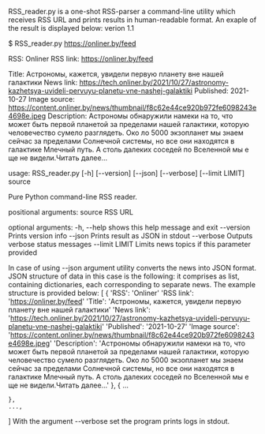 ﻿RSS_reader.py is a one-shot RSS-parser a command-line utility which receives RSS URL and prints results in human-readable format.
An exaple of the result is displayed below:
verion 1.1

$ RSS_reader.py https://onliner.by/feed

RSS:            Onliner
RSS link:       https://onliner.by/feed

Title:          Астрономы, кажется, увидели первую планету вне нашей галактики
News link:      https://tech.onliner.by/2021/10/27/astronomy-kazhetsya-uvideli-pervuyu-planetu-vne-nashej-galaktiki
Published:      2021-10-27
Image source:   https://content.onliner.by/news/thumbnail/f8c62e44ce920b972fe6098243e4698e.jpeg
Description:    Астрономы обнаружили намеки на то, что может быть первой планетой за пределами нашей галактики, которую человечество сумело разглядеть. Око
ло 5000 экзопланет мы знаем сейчас за пределами Солнечной системы, но все они находятся в галактике Млечный путь. А столь далеких соседей по Вселенной мы е
ще не видели.Читать далее…

usage: RSS_reader.py [-h] [--version] [--json] [--verbose] [--limit LIMIT]
                     source

Pure Python command-line RSS reader.

positional arguments:
  source         RSS URL

optional arguments:
  -h, --help     shows this help message and exit
  --version      Prints version info
  --json         Prints result as JSON in stdout
  --verbose      Outputs verbose status messages
  --limit LIMIT  Limits news topics if this parameter provided
  
In case of using --json argument utility converts the news into JSON format. 
JSON structure of data in this case is the following:
it comprises as list, containing dictionaries, each corresponding to separate news.
The example structure is provided below:
[
	{
	'RSS':            'Onliner'
	'RSS link':       'https://onliner.by/feed'
	'Title':          'Астрономы, кажется, увидели первую планету вне нашей галактики'
	'News link':      'https://tech.onliner.by/2021/10/27/astronomy-kazhetsya-uvideli-pervuyu-planetu-vne-nashej-galaktiki'
	'Published':      '2021-10-27'
	'Image source':   'https://content.onliner.by/news/thumbnail/f8c62e44ce920b972fe6098243e4698e.jpeg'
	'Description':    'Астрономы обнаружили намеки на то, что может быть первой планетой за пределами нашей галактики, которую человечество сумело разглядеть. Око
ло 5000 экзопланет мы знаем сейчас за пределами Солнечной системы, но все они находятся в галактике Млечный путь. А столь далеких соседей по Вселенной мы е
ще не видели.Читать далее…'
	},
	{
		...
		
	},
	...,
]
With the argument --verbose set the program prints logs in stdout.

